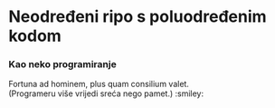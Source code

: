 # Neodređeni ripo s poluodređenim kodom <br>
<h3>Kao neko programiranje</h3>
<p>Fortuna ad hominem, plus quam consilium valet. <br>
(Programeru više vrijedi sreća nego pamet.) :smiley:</p>
